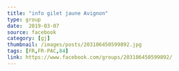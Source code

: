 ```yaml
---
title: "info gilet jaune Avignon"
type: group
date:  2019-03-07
source: facebook
category: [gj]
thumbnail: /images/posts/203106450599892.jpg
tags: [FR,FR-PAC,84]
link: https://www.facebook.com/groups/203106450599892/
---
```


